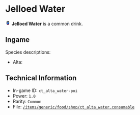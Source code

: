 # Jelloed Water

<img src="https://raw.githubusercontent.com/Ceterai/Enternia/main/items/generic/food/shop/ct_alta_water.png" alt="Jelloed Water icon" loading="lazy" height=16px width="auto" /> **Jelloed Water** is a common drink.

## Ingame

Species descriptions:

- Alta: 

## Technical Information

- In-game ID: `ct_alta_water-poi`
- Power: `1.0`
- Rarity: `Common`
- File: [`/items/generic/food/shop/ct_alta_water.consumable`](https://github.com/Ceterai/Enternia/blob/main/items/generic/food/shop/ct_alta_water.consumable)
